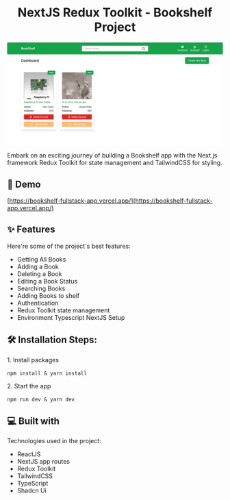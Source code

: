 <h1 align="center" id="title">NextJS Redux Toolkit - Bookshelf Project</h1>

<p align="center"><img src="/public/images/demo.png" alt="project-image"></p>

<p id="description">Embark on an exciting journey of building a Bookshelf app with the Next.js framework Redux Toolkit for state management and TailwindCSS for styling.</p>

<h2>🚀 Demo</h2>

[https://bookshelf-fullstack-app.vercel.app/](https://bookshelf-fullstack-app.vercel.app/)

<h2>✨ Features</h2>

Here're some of the project's best features:

- Getting All Books
- Adding a Book
- Deleting a Book
- Editing a Book Status
- Searching Books
- Adding Books to shelf
- Authentication
- Redux Toolkit state management
- Environment Typescript NextJS Setup

<h2>🛠️ Installation Steps:</h2>

<p>1. Install packages</p>

```
npm install & yarn install
```

<p>2. Start the app</p>

```
npm run dev & yarn dev
```

<h2>💻 Built with</h2>

Technologies used in the project:

- ReactJS
- NextJS app routes
- Redux Toolkit
- TailwindCSS
- TypeScript
- Shadcn Ui
